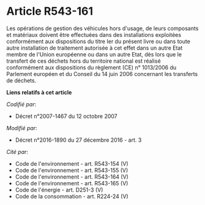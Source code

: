 # Article R543-161

Les opérations de gestion des véhicules hors d'usage, de leurs composants et matériaux doivent être effectuées dans des
installations exploitées conformément aux dispositions du titre Ier du présent livre ou dans toute autre installation de
traitement autorisée à cet effet dans un autre Etat membre de l'Union européenne ou dans un autre Etat, dès lors que le
transfert de ces déchets hors du territoire national est réalisé conformément aux dispositions du règlement (CE) n° 1013/2006
du Parlement européen et du Conseil du 14 juin 2006 concernant les transferts de déchets.

**Liens relatifs à cet article**

_Codifié par_:

  - Décret n°2007-1467 du 12 octobre 2007

_Modifié par_:

  - Décret n°2016-1890 du 27 décembre 2016 - art. 3

_Cité par_:

  - Code de l'environnement - art. R543-154 (V)
  - Code de l'environnement - art. R543-155 (V)
  - Code de l'environnement - art. R543-164 (V)
  - Code de l'environnement - art. R543-165 (V)
  - Code de l'énergie - art. D251-3 (V)
  - Code de la consommation - art. R224-24 (V)
